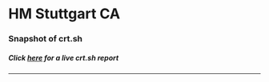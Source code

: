 # HM Stuttgart CA
### Snapshot of crt.sh
##### Click [here](https://crt.sh/?q=BAF2087E054415D876C92A842B2DEB79FFF781114E683F042CAAE693BE5ED67E) for a live crt.sh report

---
